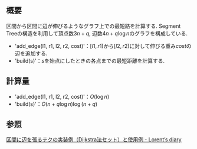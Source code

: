 ## 概要
区間から区間に辺が伸びるようなグラフ上での最短路を計算する. Segment Treeの構造を利用して頂点数$3n+q$, 辺数$4n+q\log n$のグラフを構成している.

- 'add_edge(l1, r1, l2, r2, cost)'：$[l1,r1)$から$[l2,r2)$に対して伸びる重み$cost$の辺を追加する.
- 'build(s)'：$s$を始点にしたときの各点までの最短距離を計算する.

## 計算量
- 'add_edge(l1, r1, l2, r2, cost)'：$O(\log n)$
- 'build(s)'：$O(n+q\log n)\log(n+q)$

## 参照
[区間に辺を張るテクの実装例（Dijkstra法セット）と使用例 - Lorent’s diary](https://atcoder.jp/contests/nikkei2019-2-qual/tasks/nikkei2019_2_qual_d)